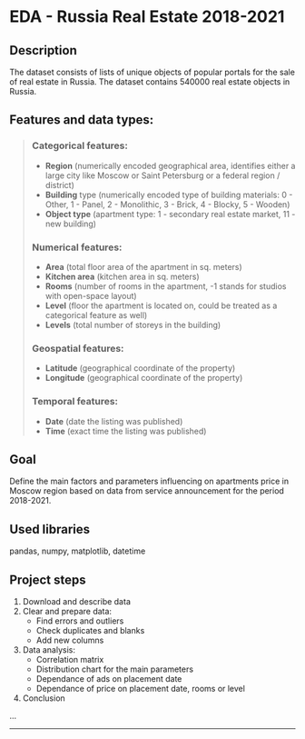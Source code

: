 # EDA - Russia Real Estate 2018-2021

## Description
The dataset consists of lists of unique objects of popular portals for the sale of real estate in Russia. 
The dataset contains 540000 real estate objects in Russia.

## Features and data types:
> ### Categorical features:
> - **Region** (numerically encoded geographical area, identifies either a large city like Moscow or Saint Petersburg or a federal region / district)
> - **Building** type (numerically encoded type of building materials: 0 - Other, 1 - Panel, 2 - Monolithic, 3 - Brick, 4 - Blocky, 5 - Wooden)
> - **Object type** (apartment type: 1 - secondary real estate market, 11 - new building)
> ### Numerical features:
> - **Area** (total floor area of the apartment in sq. meters)
> - **Kitchen area** (kitchen area in sq. meters)
> - **Rooms** (number of rooms in the apartment, -1 stands for studios with open-space layout)
> - **Level** (floor the apartment is located on, could be treated as a categorical feature as well)
> - **Levels** (total number of storeys in the building)
> ### Geospatial features:
> - **Latitude** (geographical coordinate of the property)
> - **Longitude** (geographical coordinate of the property)
> ### Temporal features:
> - **Date** (date the listing was published)
> - **Time** (exact time the listing was published)

## Goal
Define the main factors and parameters influencing on apartments price in Moscow region based on data from service announcement for the period 2018-2021.

## Used libraries
pandas, numpy, matplotlib, datetime

## Project steps
1. Download and describe data
2. Clear and prepare data:
    - Find errors and outliers
    - Check duplicates and blanks
    - Add new columns
3. Data analysis:
    - Correlation matrix
    - Distribution chart for the main parameters
    - Dependance of ads on placement date
    - Dependance of price on placement date, rooms or level
4. Conclusion

...

------

